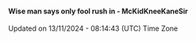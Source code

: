 #### Wise man says only fool rush in - McKidKneeKaneSir
Updated on 13/11/2024 - 08:14:43 (UTC) Time Zone
